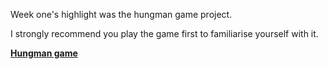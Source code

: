 Week one's highlight was the  hungman game project.

I strongly recommend you play the game first to familiarise yourself with it.

[**Hungman game**](https://hangmanwordgame.com/?fca=1&success=0#/)
